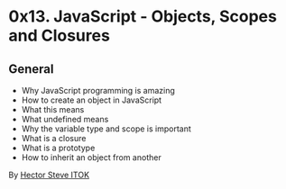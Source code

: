 # 0x13. JavaScript - Objects, Scopes and Closures

## General

 - Why JavaScript programming is amazing
 - How to create an object in JavaScript
 - What this means
 - What undefined means
 - Why the variable type and scope is important
 - What is a closure
 - What is a prototype
 - How to inherit an object from another

By [Hector Steve ITOK](!https://github.com/H3c7o4)
